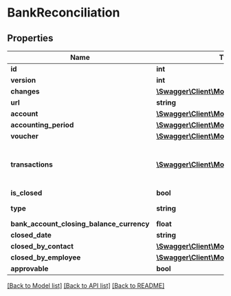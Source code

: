 # BankReconciliation

## Properties
Name | Type | Description | Notes
------------ | ------------- | ------------- | -------------
**id** | **int** |  | [optional] 
**version** | **int** |  | [optional] 
**changes** | [**\Swagger\Client\Model\Change[]**](Change.md) |  | [optional] 
**url** | **string** |  | [optional] 
**account** | [**\Swagger\Client\Model\Account**](Account.md) |  | 
**accounting_period** | [**\Swagger\Client\Model\AccountingPeriod**](AccountingPeriod.md) |  | 
**voucher** | [**\Swagger\Client\Model\Voucher**](Voucher.md) |  | [optional] 
**transactions** | [**\Swagger\Client\Model\BankTransaction[]**](BankTransaction.md) | Bank transactions tied to the bank reconciliation | [optional] 
**is_closed** | **bool** |  | [optional] 
**type** | **string** | Type of Bank Reconciliation. | 
**bank_account_closing_balance_currency** | **float** |  | [optional] 
**closed_date** | **string** |  | [optional] 
**closed_by_contact** | [**\Swagger\Client\Model\Contact**](Contact.md) |  | [optional] 
**closed_by_employee** | [**\Swagger\Client\Model\Employee**](Employee.md) |  | [optional] 
**approvable** | **bool** |  | [optional] 

[[Back to Model list]](../../README.md#documentation-for-models) [[Back to API list]](../../README.md#documentation-for-api-endpoints) [[Back to README]](../../README.md)

